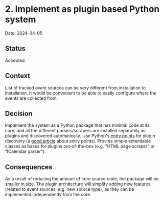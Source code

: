 # 2. Implement as plugin based Python system

Date: 2024-04-05

## Status

Accepted

## Context

List of tracked event sources can be very different from installation to installation.
It would be convenient to be able to easily configure where the events are collected from.

## Decision

Implement the system as a Python package that has minimal code at its core, and all the different parsers/scrapers are installed separately as plugins and discovered automatically.
Use Python's [entry points](https://packaging.python.org/en/latest/specifications/entry-points/) for plugin discovery (a [good article](https://dev.to/demianbrecht/entry-points-in-python-34i3) about entry points).
Provide simple extendable classes as bases for plugins out-of-the-box (e.g. "HTML page scraper" or "ICalendar parser").

## Consequences

As a result of reducing the amount of core source code, the package will be smaller in size.
The plugin architecture will simplify adding new features (related to event sources, e.g. new source type), as they can be implemented independently from the core.
